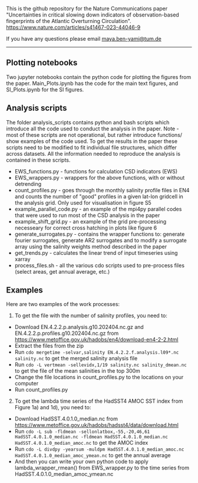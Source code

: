This is the github repository for the Nature Communications paper "Uncertainties in critical slowing down indicators of observation-based fingerprints of the Atlantic Overturning Circulation". https://www.nature.com/articles/s41467-023-44046-9

If you have any questions please email maya.ben-yami@tum.de

--------------------------

## Plotting notebooks

Two jupyter notebooks contain the python code for plotting the figures from the paper. Main_Plots.ipynb has the code for the main text figures, and SI_Plots.ipynb for the SI figures. 

## Analysis scripts

The folder analysis_scripts contains python and bash scripts which introduce all the code used to conduct the analysis in the paper. Note - most of these scripts are not operational, but rather introduce functions/ show examples of the code used. To get the results in the paper these scripts need to be modified to fit individual file structures, which differ across datasets. All the information needed to reproduce the analysis is contained in these scripts. 

* EWS_functions.py - functions for calculation CSD indicators (EWS)
* EWS_wrappers.py - wrappers for the above functions, with or without detrending
* count_profiles.py - goes through the monthly salinity profile files in EN4 and counts the number of "good" profiles in a given lat-lon gridcell in the analysis grid. Only used for visualisation in figure S5
* example_parallel_code.py - an example of the mpi4py parallel codes that were used to run most of the CSD analysis in the paper
* example_shift_grid.py - an example of the grid pre-processing necesseary for correct cross hatching in plots like figure 6
* generate_surrogates.py -  contains the wrapper functions to: generate fourier surrogates, generate AR2 surrogates and to modify a surrogate array using the salinity weights method described in the paper
* get_trends.py - calculates the linear trend of input timeseries using xarray
* process_files.sh - all the various cdo scripts used to pre-process files (select areas, get annual average, etc.)

## Examples

Here are two examples of the work processes:

1. To get the file with the number of salinity profiles, you need to:

* Download EN.4.2.2.p.analysis.g10.202404.nc.gz and EN.4.2.2.p.profiles.g10.202404.nc.gz from https://www.metoffice.gov.uk/hadobs/en4/download-en4-2-2.html
* Extract the files from the zip
* Run `cdo mergetime -selvar,salinity EN.4.2.2.f.analysis.l09*.nc salinity.nc` to get the merged salinity analysis file
* Run `cdo -L vertmean -sellevidx,1/19 salinity.nc salinity_dmean.nc` to get the file of the mean salinities in the top 300m
* Change the file locations in count_profiles.py to the locations on your computer
* Run count_profiles.py

2. To get the lambda time series of the HadSST4 AMOC SST index from Figure 1a) and 1d), you need to:

* Download HadSST.4.0.1.0_median.nc  from https://www.metoffice.gov.uk/hadobs/hadsst4/data/download.html
* Run `cdo -L sub -fldmean -sellonlatbox,-55,-20,46,61 HadSST.4.0.1.0_median.nc -fldmean HadSST.4.0.1.0_median.nc HadSST.4.0.1.0_median_amoc.nc` to get the AMOC index
* Run `cdo -L divdpy -yearsum -muldpm HadSST.4.0.1.0_median_amoc.nc HadSST.4.0.1.0_median_amoc_ymean.nc` to get the annual average
* And then you can write your own python code to apply lambda_wrapper_rmean() from EWS_wrapper.py to the time series from HadSST.4.0.1.0_median_amoc_ymean.nc


